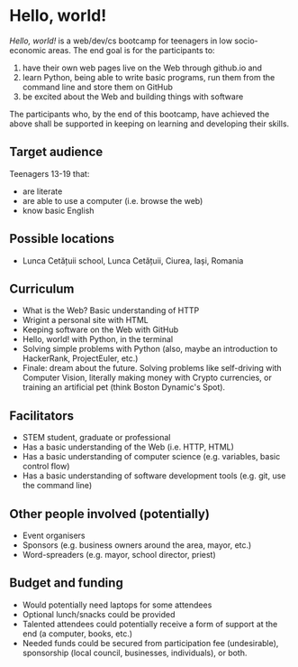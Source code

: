 # Hello, world!
*Hello, world!* is a web/dev/cs bootcamp for teenagers in low socio-economic areas. The end goal is for the participants to:
1) have their own web pages live on the Web through github.io and
2) learn Python, being able to write basic programs, run them from the command line and store them on GitHub
3) be excited about the Web and building things with software

The participants who, by the end of this bootcamp, have achieved the above shall be supported in keeping on learning and developing their skills.

## Target audience
Teenagers 13-19 that:
- are literate
- are able to use a computer (i.e. browse the web)
- know basic English

## Possible locations
- Lunca Cetățuii school, Lunca Cetățuii, Ciurea, Iași, Romania

## Curriculum
- What is the Web? Basic understanding of HTTP
- Wrigint a personal site with HTML
- Keeping software on the Web with GitHub
- Hello, world! with Python, in the terminal
- Solving simple problems with Python (also, maybe an introduction to HackerRank, ProjectEuler, etc.)
- Finale: dream about the future. Solving problems like self-driving with Computer Vision, literally making money with Crypto currencies, or training an artificial pet (think Boston Dynamic's Spot).

## Facilitators
- STEM student, graduate or professional
- Has a basic understanding of the Web (i.e. HTTP, HTML)
- Has a basic understanding of computer science (e.g. variables, basic control flow)
- Has a basic understanding of software development tools (e.g. git, use the command line)

## Other people involved (potentially)
- Event organisers
- Sponsors (e.g. business owners around the area, mayor, etc.)
- Word-spreaders (e.g. mayor, school director, priest)

## Budget and funding
- Would potentially need laptops for some attendees
- Optional lunch/snacks could be provided
- Talented attendees could potentially receive a form of support at the end (a computer, books, etc.)
- Needed funds could be secured from participation fee (undesirable), sponsorship (local council, businesses, individuals), or both.
